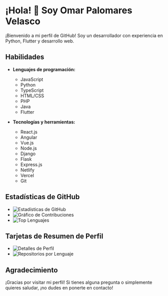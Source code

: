 # ¡Hola! 👋 Soy Omar Palomares Velasco

¡Bienvenido a mi perfil de GitHub! Soy un desarrollador con experiencia en Python, Flutter y desarrollo web.

## Habilidades

- **Lenguajes de programación:**
  - JavaScript
  - Python
  - TypeScript
  - HTML/CSS
  - PHP
  - Java
  - Flutter

- **Tecnologías y herramientas:**
  - React.js
  - Angular
  - Vue.js
  - Node.js
  - Django
  - Flask
  - Express.js
  - Netlify
  - Vercel
  - Git

## Estadísticas de GitHub

- ![Estadísticas de GitHub](https://github-readme-stats.vercel.app/api?username=omarPVP123131&show_icons=true&count_private=true)
- ![Gráfico de Contribuciones](https://github-readme-streak-stats.herokuapp.com/?user=omarPVP123131)
- ![Top Lenguajes](https://github-readme-stats.vercel.app/api/top-langs/?username=omarPVP123131)

## Tarjetas de Resumen de Perfil

- ![Detalles de Perfil](https://github-profile-summary-cards.vercel.app/api/cards/profile-details?username=omarPVP123131&theme=dracula)
- ![Repositorios por Lenguaje](https://github-profile-summary-cards.vercel.app/api/cards/repos-per-language?username=omarPVP123131&theme=dracula)

## Agradecimiento

¡Gracias por visitar mi perfil! Si tienes alguna pregunta o simplemente quieres saludar, ¡no dudes en ponerte en contacto!
